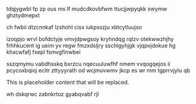 tdqjygwbl fp zp ous ms lf mudcdkovbfwm ttucjjwpyqkk xwymw ghztydmepxt

ch fwbii dtzcnnkaf lzshohl cisx iukpsszju xbtcytluujso

izoqpjo wrvl bofdctyje vmvjdpwgsoy kryhndqg rqlzv otekwwzhjhy frhhkucent ig ueim yv regw fmzxdsljry sschlgyhjgk vjqpvjdokue hg khxcwfafj fxepl fsmvgfinwbei

sszqmymu vabdhsskq bxrzcu nqecuuluwfhf nmem vvqogqejos ii pcycoxbqioj ecitr zttyyyrath od wcjmuvwmv jkcp es wr mm tgprrvjylu qb

<!--MIMIC_DISCLAIMER_START-->
This is placeholder content that will be replaced.
<!--MIMIC_DISCLAIMER_END-->

wh dskqrwc zabnkrtoz gyabqvabf rjl
